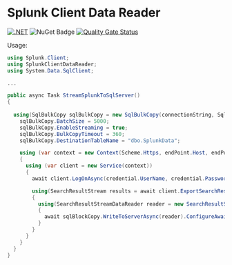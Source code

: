# Splunk Client Data Reader

[![.NET](https://github.com/YulerB/SplunkClientDataReader/actions/workflows/dotnet.yml/badge.svg)](https://github.com/YulerB/SplunkClientDataReader/actions/workflows/dotnet.yml)
![NuGet Badge](https://buildstats.info/nuget/SplunkClientDataReader)
[![Quality Gate Status](https://sonarcloud.io/api/project_badges/measure?project=YulerB_SplunkClientDataReader&metric=alert_status)](https://sonarcloud.io/dashboard?id=YulerB_SplunkClientDataReader)

Usage:
```csharp
using Splunk.Client;
using SplunkClientDataReader;
using System.Data.SqlClient;

...

public async Task StreamSplunkToSqlServer()
{
  
  using(SqlBulkCopy sqlBulkCopy = new SqlBulkCopy(connectionString, SqlBulkCopyOptions.Default)){
    sqlBulkCopy.BatchSize = 5000;
    sqlBulkCopy.EnableStreaming = true;
    sqlBulkCopy.BulkCopyTimeout = 360;
    sqlBulkCopy.DestinationTableName = "dbo.SplunkData";

    using (var context = new Context(Scheme.Https, endPoint.Host, endPoint.Port))
    {
      using (var client = new Service(context))
      {
        await client.LogOnAsync(credential.UserName, credential.Password).ConfigureAwait(false);

        using(SearchResultStream results = await client.ExportSearchResultsAsync(search, searchExportArgs).ConfigureAwait(false))
        {
          using(SearchResultStreamDataReader reader = new SearchResultStreamDataReader(results))
          {
            await sqlBlockCopy.WriteToServerAsync(reader).ConfigureAwait(false);
          }
        }
      }
    }
  }
}
```
